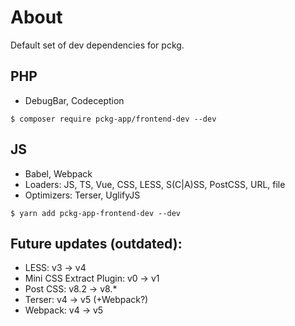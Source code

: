 # About
Default set of dev dependencies for pckg.

## PHP
 - DebugBar, Codeception

`$ composer require pckg-app/frontend-dev --dev`

## JS
 - Babel, Webpack
 - Loaders: JS, TS, Vue, CSS, LESS, S(C|A)SS, PostCSS, URL, file
 - Optimizers: Terser, UglifyJS

`$ yarn add pckg-app-frontend-dev --dev`

## Future updates (outdated):
 - LESS: v3 -> v4
 - Mini CSS Extract Plugin: v0 -> v1
 - Post CSS: v8.2 -> v8.*
 - Terser: v4 -> v5 (+Webpack?)
 - Webpack: v4 -> v5